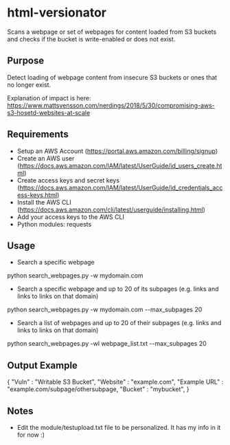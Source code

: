 # html-versionator

Scans a webpage or set of webpages for content loaded from S3 buckets and checks if the bucket is write-enabled or does not exist.

## Purpose 
Detect loading of webpage content from insecure S3 buckets or ones that no longer exist.

Explanation of impact is here: https://www.mattsvensson.com/nerdings/2018/5/30/compromising-aws-s3-hosetd-websites-at-scale


## Requirements
- Setup an AWS Account (https://portal.aws.amazon.com/billing/signup)
- Create an AWS user (https://docs.aws.amazon.com/IAM/latest/UserGuide/id_users_create.html)
- Create access keys and secret keys (https://docs.aws.amazon.com/IAM/latest/UserGuide/id_credentials_access-keys.html)
- Install the AWS CLI (https://docs.aws.amazon.com/cli/latest/userguide/installing.html)
- Add your access keys to the AWS CLI
- Python modules: requests


## Usage
- Search a specific webpage

python search_webpages.py -w mydomain.com

- Search a specific webpage and up to 20 of its subpages (e.g. links and links to links on that domain)

python search_webpages.py -w mydomain.com --max_subpages 20

- Search a list of webpages and up to 20 of their subpages (e.g. links and links to links on that domain)

python search_webpages.py -wl webpage_list.txt --max_subpages 20


## Output Example
{
    "Vuln" : "Writable S3 Bucket", 
    "Website" : "example.com",
    "Example URL" : "example.com/subpage/othersubpage,
    "Bucket" : "mybucket",
}


## Notes
- Edit the module/testupload.txt file to be personalized. It has my info in it for now :)
